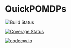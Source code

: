 # QuickPOMDPs

[![Build Status](https://travis-ci.org/zsunberg/QuickPOMDPs.jl.svg?branch=master)](https://travis-ci.org/zsunberg/QuickPOMDPs.jl)

[![Coverage Status](https://coveralls.io/repos/zsunberg/QuickPOMDPs.jl/badge.svg?branch=master&service=github)](https://coveralls.io/github/zsunberg/QuickPOMDPs.jl?branch=master)

[![codecov.io](http://codecov.io/github/zsunberg/QuickPOMDPs.jl/coverage.svg?branch=master)](http://codecov.io/github/zsunberg/QuickPOMDPs.jl?branch=master)
